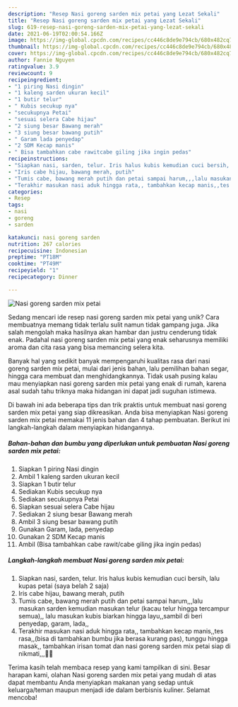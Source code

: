 ```yaml
---
description: "Resep Nasi goreng sarden mix petai yang Lezat Sekali"
title: "Resep Nasi goreng sarden mix petai yang Lezat Sekali"
slug: 619-resep-nasi-goreng-sarden-mix-petai-yang-lezat-sekali
date: 2021-06-19T02:00:54.166Z
image: https://img-global.cpcdn.com/recipes/cc446c8de9e794cb/680x482cq70/nasi-goreng-sarden-mix-petai-foto-resep-utama.jpg
thumbnail: https://img-global.cpcdn.com/recipes/cc446c8de9e794cb/680x482cq70/nasi-goreng-sarden-mix-petai-foto-resep-utama.jpg
cover: https://img-global.cpcdn.com/recipes/cc446c8de9e794cb/680x482cq70/nasi-goreng-sarden-mix-petai-foto-resep-utama.jpg
author: Fannie Nguyen
ratingvalue: 3.9
reviewcount: 9
recipeingredient:
- "1 piring Nasi dingin"
- "1 kaleng sarden ukuran kecil"
- "1 butir telur"
- " Kubis secukup nya"
- "secukupnya Petai"
- "sesuai selera Cabe hijau"
- "2 siung besar Bawang merah"
- "3 siung besar bawang putih"
- " Garam lada penyedap"
- "2 SDM Kecap manis"
- " Bisa tambahkan cabe rawitcabe giling jika ingin pedas"
recipeinstructions:
- "Siapkan nasi, sarden, telur. Iris halus kubis kemudian cuci bersih, lalu kupas petai (saya belah 2 saja)"
- "Iris cabe hijau, bawang merah, putih"
- "Tumis cabe, bawang merah putih dan petai sampai harum,,,lalu masukan sarden kemudian masukan telur (kacau telur hingga tercampur semua),, lalu masukan kubis biarkan hingga layu,,sambil di beri penyedap, garam, lada,,"
- "Terakhir masukan nasi aduk hingga rata,, tambahkan kecap manis,,tes rasa,,(bisa di tambahkan bumbu jika berasa kurang pas), tunggu hingga masak,, tambahkan irisan tomat dan nasi goreng sarden mix petai siap di nikmati,,,🍛🍛"
categories:
- Resep
tags:
- nasi
- goreng
- sarden

katakunci: nasi goreng sarden 
nutrition: 267 calories
recipecuisine: Indonesian
preptime: "PT18M"
cooktime: "PT49M"
recipeyield: "1"
recipecategory: Dinner

---
```



![Nasi goreng sarden mix petai](https://img-global.cpcdn.com/recipes/cc446c8de9e794cb/680x482cq70/nasi-goreng-sarden-mix-petai-foto-resep-utama.jpg)

Sedang mencari ide resep nasi goreng sarden mix petai yang unik? Cara membuatnya memang tidak terlalu sulit namun tidak gampang juga. Jika salah mengolah maka hasilnya akan hambar dan justru cenderung tidak enak. Padahal nasi goreng sarden mix petai yang enak seharusnya memiliki aroma dan cita rasa yang bisa memancing selera kita.

Banyak hal yang sedikit banyak mempengaruhi kualitas rasa dari nasi goreng sarden mix petai, mulai dari jenis bahan, lalu pemilihan bahan segar, hingga cara membuat dan menghidangkannya. Tidak usah pusing kalau mau menyiapkan nasi goreng sarden mix petai yang enak di rumah, karena asal sudah tahu triknya maka hidangan ini dapat jadi suguhan istimewa.




Di bawah ini ada beberapa tips dan trik praktis untuk membuat nasi goreng sarden mix petai yang siap dikreasikan. Anda bisa menyiapkan Nasi goreng sarden mix petai memakai 11 jenis bahan dan 4 tahap pembuatan. Berikut ini langkah-langkah dalam menyiapkan hidangannya.

<!--inarticleads1-->

##### Bahan-bahan dan bumbu yang diperlukan untuk pembuatan Nasi goreng sarden mix petai:

1. Siapkan 1 piring Nasi dingin
1. Ambil 1 kaleng sarden ukuran kecil
1. Siapkan 1 butir telur
1. Sediakan  Kubis secukup nya
1. Sediakan secukupnya Petai
1. Siapkan sesuai selera Cabe hijau
1. Sediakan 2 siung besar Bawang merah
1. Ambil 3 siung besar bawang putih
1. Gunakan  Garam, lada, penyedap
1. Gunakan 2 SDM Kecap manis
1. Ambil  (Bisa tambahkan cabe rawit/cabe giling jika ingin pedas)




<!--inarticleads2-->

##### Langkah-langkah membuat Nasi goreng sarden mix petai:

1. Siapkan nasi, sarden, telur. Iris halus kubis kemudian cuci bersih, lalu kupas petai (saya belah 2 saja)
1. Iris cabe hijau, bawang merah, putih
1. Tumis cabe, bawang merah putih dan petai sampai harum,,,lalu masukan sarden kemudian masukan telur (kacau telur hingga tercampur semua),, lalu masukan kubis biarkan hingga layu,,sambil di beri penyedap, garam, lada,,
1. Terakhir masukan nasi aduk hingga rata,, tambahkan kecap manis,,tes rasa,,(bisa di tambahkan bumbu jika berasa kurang pas), tunggu hingga masak,, tambahkan irisan tomat dan nasi goreng sarden mix petai siap di nikmati,,,🍛🍛




Terima kasih telah membaca resep yang kami tampilkan di sini. Besar harapan kami, olahan Nasi goreng sarden mix petai yang mudah di atas dapat membantu Anda menyiapkan makanan yang sedap untuk keluarga/teman maupun menjadi ide dalam berbisnis kuliner. Selamat mencoba!
